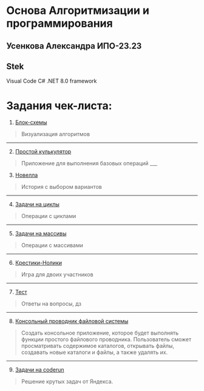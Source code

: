 # Основа Алгоритмизации и программирования

## Усенкова Александра ИПО-23.23

## Stek
Visual Code
C#
.NET 8.0
framework

# Задания чек-листа:

1. [Блок-схемы](https://github.com/ammeac/Osnova-Alg/blob/main/Math%20scheme "ссылка на гугл документ")
 >Визуализация алгоритмов
   ___
2. [Простой кулькулятор](https://github.com/ammeac/Osnova-Alg/blob/main/Calculate%20easy "код калькуляьора")
>Приложение для выполнения базовых операций
    ___
3. [Новелла](https://github.com/ammeac/Osnova-Alg/blob/main/Novell "в 20 шагов")
>История с выбором вариантов
   ___
4. [Задачи на циклы](https://github.com/ammeac/Osnova-Alg/blob/main/while's "Задачи на циклы")
>Операции с циклами
 ___
5. [Задачи на массивы](https://github.com/ammeac/Osnova-Alg/blob/main/array "Задачи на массивы")
>Операции с массивами
 ___
6. [Крестики-Нолики](https://github.com/ammeac/Osnova-Alg/blob/main/TIC%20TAC%20TOE "игра")
>Игра для двоих участников
  ___
7. [Тест](https://github.com/ammeac/Osnova-Alg/blob/main/Test "ответы на тест")
>Ответы на вопросы, дз
  ___
8. [Консольный проводник файловой системы](https://github.com/ammeac/Osnova-Alg/blob/main/Console_Provod.. "Проводник дьявола")
>Создать консольное приложение, которое будет выполнять функции простого файлового проводника. Пользователь сможет просматривать содержимое каталогов, открывать файлы, создавать новые каталоги и файлы, а также удалять их.
  ___
9. [Задачи на coderun](https://github.com/ammeac/Osnova-Alg/blob/main/codepururuuu.md "кодик пупуппу")
>Решение крутых задач от Яндекса.

